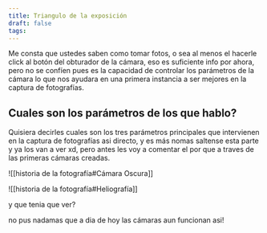 ```yaml
---
title: Triangulo de la exposición
draft: false
tags:
---
```

Me consta que ustedes saben como tomar fotos, o sea al menos el hacerle click al botón del obturador de la cámara, eso es suficiente info por ahora, pero no se confíen pues es la capacidad de controlar los parámetros de la cámara lo que nos ayudara en una primera instancia a ser mejores en la captura de fotografías.

## Cuales son los parámetros de los que hablo?

Quisiera decirles cuales son los tres parámetros principales que intervienen en la captura de fotografías asi directo, y es más nomas saltense esta parte y ya los van a ver xd, pero antes les voy a comentar el por que a traves de las primeras cámaras creadas. 

![[historia de la fotografía#Cámara Oscura]]

![[historia de la fotografía#Heliografía]]

y que tenia que ver?

no pus nadamas que a dia de hoy las cámaras aun funcionan asi!

